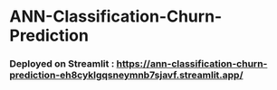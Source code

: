 # ANN-Classification-Churn-Prediction

### Deployed on Streamlit : https://ann-classification-churn-prediction-eh8cyklgqsneymnb7sjavf.streamlit.app/

